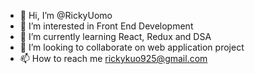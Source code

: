 - 👋 Hi, I’m @RickyUomo
- 👀 I’m interested in Front End Development
- 🌱 I’m currently learning React, Redux and DSA
- 💞️ I’m looking to collaborate on web application project
- 📫 How to reach me rickykuo925@gmail.com

<!---
RickyUomo/RickyUomo is a ✨ special ✨ repository because its `README.md` (this file) appears on your GitHub profile.
You can click the Preview link to take a look at your changes.
--->
